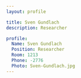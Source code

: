 ```yaml
---
layout: profile

title: Sven Gundlach
description: Researcher

profile:
  Name: Sven Gundlach
  Position: Researcher
  Room: 1213
  Phone: -2776
  Photo: Sven-Gundlach.jpg
---
```

